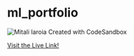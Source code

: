# ml_portfolio
![Mitali laroia](https://user-images.githubusercontent.com/54024297/149874297-5908ba1f-70ea-4dae-a820-d5cf3174a5ab.png)
Created with CodeSandbox

[Visit the Live Link!](https://csb-bio7r.netlify.app/)

